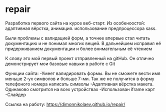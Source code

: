 # repair
Разработка первого сайта на курсе веб-старт. 
Из особеноостой: адаптивная вёрстка, анимация. использование предпроцессора sass.

Были проблемы с валидацией форм, а точнее впервые стал читать документацию и не понимал многих вещей. В дальнейшем исправил её придерживанием документации и более внимательным её чтением


К слову это мой первый проект отправленный на gitHub. Он отлично демонстрирует мои базовые навыки в работе с Git

Функции сайта:
-Умеет валидировать формы. Вы не сможете вести имя меньше 2-ух символов и больше 7-ми. Так же не получится в форму телефоного номера написать символы
-Адаптивная вёрстка макета. Одинаково смотрится на всех устройствах
-Использован iframe карт
-Слайдер

Ссылка на работу: https://dimonnikolaev.github.io/repair/
